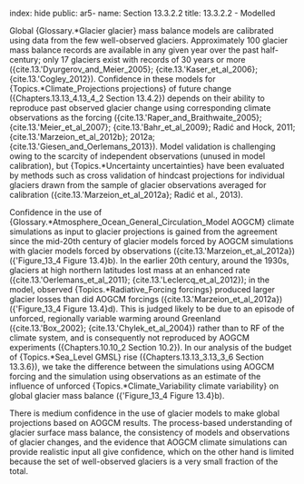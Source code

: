 index: hide
public: ar5-
name: Section 13.3.2.2
title: 13.3.2.2 - Modelled

Global {Glossary.*Glacier glacier} mass balance models are calibrated using data from the few well-observed glaciers. Approximately 100 glacier mass balance records are available in any given year over the past half-century; only 17 glaciers exist with records of 30 years or more ({cite.13.'Dyurgerov_and_Meier_2005}; {cite.13.'Kaser_et_al_2006}; {cite.13.'Cogley_2012}). Confidence in these models for {Topics.*Climate_Projections projections} of future change ({Chapters.13.13_4.13_4_2 Section 13.4.2}) depends on their ability to reproduce past observed glacier change using corresponding climate observations as the forcing ({cite.13.'Raper_and_Braithwaite_2005}; {cite.13.'Meier_et_al_2007}; {cite.13.'Bahr_et_al_2009}; Radić and Hock, 2011; {cite.13.'Marzeion_et_al_2012b}; 2012a; {cite.13.'Giesen_and_Oerlemans_2013}). Model validation is challenging owing to the scarcity of independent observations (unused in model calibration), but {Topics.*Uncertainty uncertainties} have been evaluated by methods such as cross validation of hindcast projections for individual glaciers drawn from the sample of glacier observations averaged for calibration ({cite.13.'Marzeion_et_al_2012a}; Radić et al., 2013).

Confidence in the use of {Glossary.*Atmosphere_Ocean_General_Circulation_Model AOGCM} climate simulations as input to glacier projections is gained from the agreement since the mid-20th century of glacier models forced by AOGCM simulations with glacier models forced by observations ({cite.13.'Marzeion_et_al_2012a}) ({'Figure_13_4 Figure 13.4}b). In the earlier 20th century, around the 1930s, glaciers at high northern latitudes lost mass at an enhanced rate ({cite.13.'Oerlemans_et_al_2011}; {cite.13.'Leclercq_et_al_2012}); in the model, observed {Topics.*Radiative_Forcing forcings} produced larger glacier losses than did AOGCM forcings ({cite.13.'Marzeion_et_al_2012a}) ({'Figure_13_4 Figure 13.4}d). This is judged likely to be due to an episode of unforced, regionally variable warming around Greenland ({cite.13.'Box_2002}; {cite.13.'Chylek_et_al_2004}) rather than to RF of the climate system, and is consequently not reproduced by AOGCM experiments ({Chapters.10.10_2 Section 10.2}). In our analysis of the budget of {Topics.*Sea_Level GMSL} rise ({Chapters.13.13_3.13_3_6 Section 13.3.6}), we take the difference between the simulations using AOGCM forcing and the simulation using observations as an estimate of the influence of unforced {Topics.*Climate_Variability climate variability} on global glacier mass balance ({'Figure_13_4 Figure 13.4}b).

There is medium confidence in the use of glacier models to make global projections based on AOGCM results. The process-based understanding of glacier surface mass balance, the consistency of models and observations of glacier changes, and the evidence that AOGCM climate simulations can provide realistic input all give confidence, which on the other hand is limited because the set of well-observed glaciers is a very small fraction of the total.

